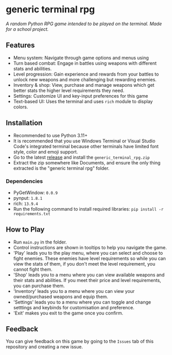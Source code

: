 # generic terminal rpg
*A random Python RPG game intended to be played on the terminal. Made for a school project.*

## Features
- Menu system: Navigate through game options and menus using
- Turn based combat: Engage in battles using weapons with different stats and abilities.
- Level progression: Gain experience and rewards from your battles to unlock new weapons and more challenging but rewarding enemies.
- Inventory & shop: View, purchase and manage weapons which get better stats the higher level requirements they need.
- Settings: Customize UI and key-input preferences for this game
- Text-based UI: Uses the terminal and uses `rich` module to display colors.

## Installation 
- Recommended to use Python 3.11+
- It is recommended that you use Windows Terminal or Visual Studio Code's integrated terminal because other terminals have limited font style, color and emoji support.
- Go to the latest [release](https://github.com/gm24258/L3DTEC_91907/releases) and install the `generic_terminal_rpg.zip`
- Extract the zip somewhere like Documents, and ensure the only thing extracted is the "generic terminal rpg" folder.

### Dependencies
- PyGetWindow: `0.0.9`
- pynput: `1.8.1`
- rich: `13.9.4`
- Run the following command to install required libraries: `pip install -r requirements.txt`

## How to Play
- Run `main.py` in the folder.
- Control instructions are shown in tooltips to help you navigate the game.
- 'Play' leads you to the play menu, where you can select and choose to fight enemies. These enemies have level requirements so while you can view the stats of them, if you don't meet the level requirement, you cannot fight them.
- 'Shop' leads you to a menu where you can view available weapons and their stats and abilities. If you meet their price and level requirements, you can purchase them.
- 'Inventory' leads you to a menu where you can view your owned/purchased weapons and equip them.
- 'Settings' leads you to a menu where you can toggle and change setttings and keybinds for customisation and preference.
- 'Exit' makes you exit to the game once you confirm.

## Feedback
 You can give feedback on this game by going to the `Issues` tab of this repository and creating a new issue.